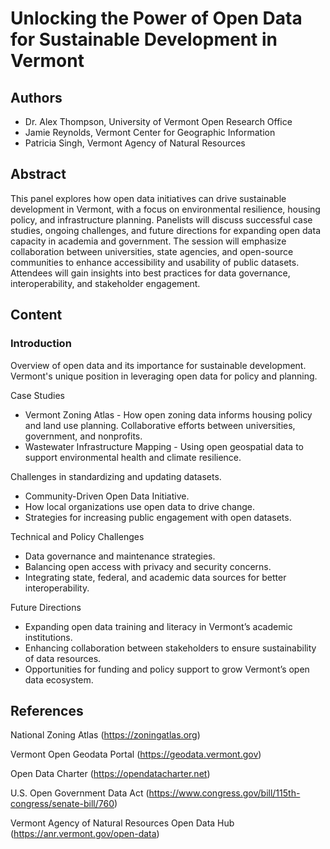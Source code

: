 # Unlocking the Power of Open Data for Sustainable Development in Vermont

## Authors

* Dr. Alex Thompson, University of Vermont Open Research Office
* Jamie Reynolds, Vermont Center for Geographic Information
* Patricia Singh, Vermont Agency of Natural Resources

## Abstract

This panel explores how open data initiatives can drive sustainable development in Vermont, with a focus on environmental resilience, housing policy, and infrastructure planning. Panelists will discuss successful case studies, ongoing challenges, and future directions for expanding open data capacity in academia and government. The session will emphasize collaboration between universities, state agencies, and open-source communities to enhance accessibility and usability of public datasets. Attendees will gain insights into best practices for data governance, interoperability, and stakeholder engagement.

## Content

### Introduction

Overview of open data and its importance for sustainable development. Vermont's unique position in leveraging open data for policy and planning.

Case Studies

* Vermont Zoning Atlas - How open zoning data informs housing policy and land use planning. Collaborative efforts between universities, government, and nonprofits.
* Wastewater Infrastructure Mapping - Using open geospatial data to support environmental health and climate resilience.

Challenges in standardizing and updating datasets.

* Community-Driven Open Data Initiative.
* How local organizations use open data to drive change.
* Strategies for increasing public engagement with open datasets.

Technical and Policy Challenges

* Data governance and maintenance strategies.
* Balancing open access with privacy and security concerns.
* Integrating state, federal, and academic data sources for better interoperability.

Future Directions

* Expanding open data training and literacy in Vermont’s academic institutions.
* Enhancing collaboration between stakeholders to ensure sustainability of data resources.
* Opportunities for funding and policy support to grow Vermont’s open data ecosystem.

## References

National Zoning Atlas (https://zoningatlas.org)

Vermont Open Geodata Portal (https://geodata.vermont.gov)

Open Data Charter (https://opendatacharter.net)

U.S. Open Government Data Act (https://www.congress.gov/bill/115th-congress/senate-bill/760)

Vermont Agency of Natural Resources Open Data Hub (https://anr.vermont.gov/open-data)

